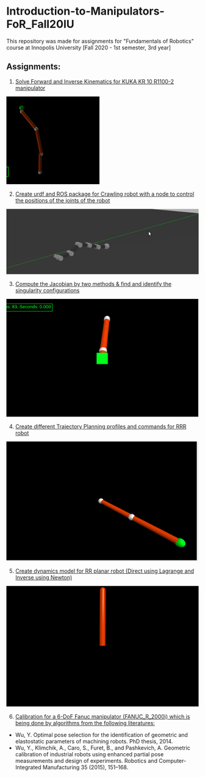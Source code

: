 # Introduction-to-Manipulators-FoR_Fall20IU
This repository was made for assignments for "Fundamentals of Robotics" course at Innopolis University [Fall 2020 - 1st semester, 3rd year]


## Assignments:

1. [Solve Forward and Inverse Kinematics for KUKA KR 10 R1100-2 manipulator](https://github.com/hany606/FoR_Fall20IU/tree/main/assignment1_kinematics)

![Robot Visualization](https://github.com/hany606/FoR_Fall20IU/blob/main/assignment1_kinematics/imgs/robot_vis.gif)

2. [Create urdf and ROS package for Crawling robot with a node to control the positions of the joints of the robot](https://github.com/hany606/FoR_Fall20IU/tree/main/assignment2_ros)

![Robot visualization](https://github.com/hany606/FoR_Fall20IU/blob/main/assignment2_ros/imgs/snake_gazebo1.gif)

3. [Compute the Jacobian by two methods & find and identify the singularity configurations](https://github.com/hany606/FoR_Fall20IU/tree/main/assignment3_jacobian)

![Shoulder](https://github.com/hany606/FoR_Fall20IU/blob/main/assignment3_jacobian/imgs/shoulder_singularity.gif)

4. [Create different Trajectory Planning profiles and commands for RRR robot](https://github.com/hany606/FoR_Fall20IU/tree/main/assignment4_trajectory_planning)

![Trajectory Planning](https://github.com/hany606/FoR_Fall20IU/blob/main/assignment4_trajectory_planning/imgs/all.gif)

5. [Create dynamics model for RR planar robot (Direct using Lagrange and Inverse using Newton)](https://github.com/hany606/FoR_Fall20IU/tree/main/assignment5_dynamics)

![Configuration 4](https://github.com/hany606/FoR_Fall20IU/blob/main/assignment5_dynamics/imgs/config4.gif)


6. [Calibration for a 6-DoF Fanuc manipulator (FANUC_R_2000i) which is being done by algorithms from the following literatures:](https://github.com/hany606/FoR_Fall20IU/tree/main/assignment5_trajectory_planning)

* Wu, Y. Optimal pose selection for the identification of geometric and elastostatic parameters of machining robots. PhD thesis, 2014.
* Wu, Y., Klimchik, A., Caro, S., Furet, B., and Pashkevich, A.
Geometric calibration of industrial robots using enhanced partial pose measurements and design of experiments. Robotics and Computer-Integrated
Manufacturing 35 (2015), 151–168.
